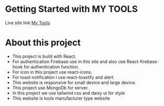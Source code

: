 # Getting Started with MY TOOLS

Live site link [My Tools](https://my-tools-2ac7c.web.app/)

# About this project

- This project is build with React.
- For authentication Firebase use in this site and also use React-firebase-hook for authentication function.
- For icon in this project use react-icons.
- For toast notification i use react-toastify and alert.
- This website is responsive for small device and large device.
- This project use MongoDb for server.
- In this project we use tailwind css and daisy ui for style
- This website is tools manufacturer type website
